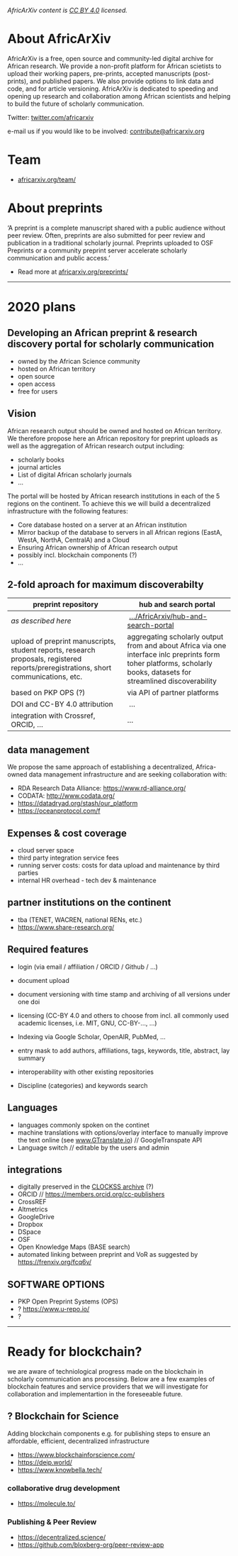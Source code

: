 *AfricArXiv content is [CC BY 4.0](https://github.com/AfricArxiv/info.africarxiv.org/blob/master/license.md) licensed.*

# About AfricArXiv

AfricArXiv is a free, open source and community-led digital archive for African research. We provide a non-profit platform for African scietists to upload their working papers, pre-prints, accepted manuscripts (post-prints), and published papers. We also provide options to link data and code, and for article versioning. AfricArXiv is dedicated to speeding and opening up research and collaboration among African scientists and helping to build the future of scholarly communication.

Twitter: [twitter.com/africarxiv](https://twitter.com/africarxiv)

e-mail us if you would like to be involved: contribute@africarxiv.org

# Team
- [africarxiv.org/team/](https://info.africarxiv.org/team/)

# About preprints
‘A preprint is a complete manuscript shared with a public audience without peer review. Often, preprints are also submitted for peer review and publication in a traditional scholarly journal. Preprints uploaded to OSF Preprints or a community preprint server accelerate scholarly communication and public access.’
- Read more at [africarxiv.org/preprints/](https://info.africarxiv.org/preprints/)

---

# 2020 plans

## Developing an African preprint & research discovery portal for scholarly communication
- owned by the African Science community
- hosted on African territory
- open source
- open access
- free for users

## Vision
African research output should be owned and hosted on African territory. We therefore propose here an African repository for preprint uploads as well as the aggregation of African research output including: 
- scholarly books 
- journal articles 
- List of digital African scholarly journals 
- …

The portal will be hosted by African research institutions in each of the 5 regions on the continent. To achieve this we will build a decentralized infrastructure with the following features:
- Core database hosted on a server at an African institution
- Mirror backup of the database to servers in all African regions (EastA, WestA, NorthA, CentralA) and a Cloud 
- Ensuring African ownership of African research output
- possibly incl. blockchain components (?)
- …

## 2-fold aproach for maximum discoverabilty 
preprint repository | hub and search portal 
--- | --- 
*as described here* | […/AfricArxiv/hub-and-search-portal](https://github.com/AfricArxiv/hub-and-search-portal)
upload of preprint manuscripts, student reports, research proposals, registered reports/preregistrations, short communications, etc. | aggregating scholarly output from and about Africa via one interface inlc preprints form toher platforms, scholarly books, datasets for streamlined discoverability
based on PKP OPS (?) | via API of partner platforms
DOI and CC-BY 4.0 attribution | …
integration with Crossref, ORCID, … | …

## data management
We propose the same approach of establishing a decentralized, Africa-owned data management infrastructure and are seeking collaboration with:
- RDA Research Data Alliance: https://www.rd-alliance.org/
- CODATA: http://www.codata.org/
- https://datadryad.org/stash/our_platform
- https://oceanprotocol.com/f


## Expenses & cost coverage
- cloud server space
- third party integration service fees
- running server costs: costs for data upload and maintenance by third parties
- internal HR overhead - tech dev & maintenance


## partner institutions on the continent
- tba (TENET, WACREN, national RENs, etc.)
- https://www.share-research.org/



## Required features 
- login (via email / affiliation / ORCID / Github / …)
- document upload
- document versioning with time stamp and archiving of all versions under one doi
- licensing (CC-BY 4.0 and others to choose from incl. all commonly used academic licenses, i.e. MIT, GNU, CC-BY-…, …)
- Indexing via Google Scholar, OpenAIR, PubMed, …

- entry mask to add authors, affiliations, tags, keywords, title, abstract, lay summary
- interoperability with other existing repositories
- Discipline (categories) and keywords search


## Languages
- languages commonly spoken on the continet 
- machine translations with options/overlay interface to manually improve the text online (see www.GTranslate.io) // GoogleTranspate API
- Language switch // editable by the users and admin


## integrations
- digitally preserved in the [CLOCKSS archive](https://clockss.org/) (?)
- ORCID // https://members.orcid.org/cc-publishers
- CrossREF
- Altmetrics
- GoogleDrive
- Dropbox
- DSpace
- OSF
- Open Knowledge Maps (BASE search)
- automated linking between preprint and VoR as suggested by https://frenxiv.org/fcq6v/


## SOFTWARE OPTIONS
- PKP Open Preprint Systems (OPS)
- ? https://www.u-repo.io/
- ? 


---

# Ready for blockchain?
we are aware of techniological progress made on the blockchain in scholarly communication ans processing. Below are a few examples of blockchain features and service providers that we will investigate for collaboration and implementartion in the foreseeable future.

## ? Blockchain for Science
Adding blockchain components e.g. for publishing steps to ensure an affordable, efficient, decentralized infrastructure
- https://www.blockchainforscience.com/
- https://deip.world/
- https://www.knowbella.tech/


### collaborative drug development
- https://molecule.to/

### Publishing & Peer Review
- https://decentralized.science/
- https://github.com/bloxberg-org/peer-review-app


